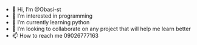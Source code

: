 - 👋 Hi, I’m @Obasi-st
- 👀 I’m interested in programming 
- 🌱 I’m currently learning python 
- 💞️ I’m looking to collaborate on any project that will help me learn better 
- 📫 How to reach me 09026777163

<!---
Obasi-st/Obasi-st is a ✨ special ✨ repository because its `README.md` (this file) appears on your GitHub profile.
You can click the Preview link to take a look at your changes.
--->

